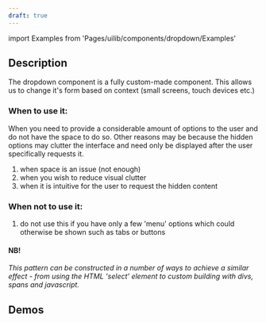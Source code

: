 ```yaml
---
draft: true
---
```


import Examples from 'Pages/uilib/components/dropdown/Examples'

## Description

The dropdown component is a fully custom-made component. This allows us to change it's form based on context (small screens, touch devices etc.)

### When to use it:

When you need to provide a considerable amount of options to the user and do not have the space to do so. Other reasons may be because the hidden options may clutter the interface and need only be displayed after the user specifically requests it.

1. when space is an issue (not enough)
1. when you wish to reduce visual clutter
1. when it is intuitive for the user to request the hidden content

### When not to use it:

1. do not use this if you have only a few 'menu' options which could otherwise be shown such as tabs or buttons

#### NB!

_This pattern can be constructed in a number of ways to achieve a similar effect - from using the HTML 'select' element to custom building with divs, spans and javascript._

## Demos

<Examples />

